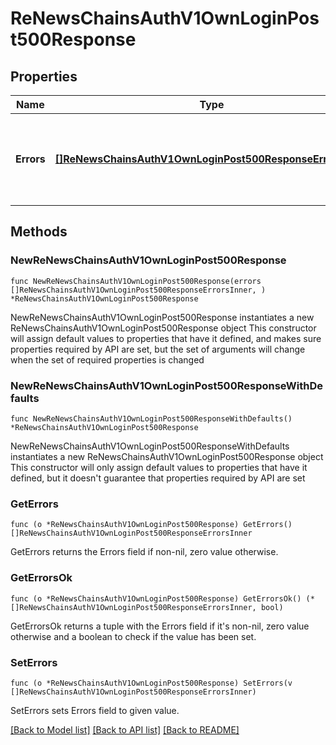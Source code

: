 # ReNewsChainsAuthV1OwnLoginPost500Response

## Properties

Name | Type | Description | Notes
------------ | ------------- | ------------- | -------------
**Errors** | [**[]ReNewsChainsAuthV1OwnLoginPost500ResponseErrorsInner**](ReNewsChainsAuthV1OwnLoginPost500ResponseErrorsInner.md) | Non empty array of errors occurred during request processing | 

## Methods

### NewReNewsChainsAuthV1OwnLoginPost500Response

`func NewReNewsChainsAuthV1OwnLoginPost500Response(errors []ReNewsChainsAuthV1OwnLoginPost500ResponseErrorsInner, ) *ReNewsChainsAuthV1OwnLoginPost500Response`

NewReNewsChainsAuthV1OwnLoginPost500Response instantiates a new ReNewsChainsAuthV1OwnLoginPost500Response object
This constructor will assign default values to properties that have it defined,
and makes sure properties required by API are set, but the set of arguments
will change when the set of required properties is changed

### NewReNewsChainsAuthV1OwnLoginPost500ResponseWithDefaults

`func NewReNewsChainsAuthV1OwnLoginPost500ResponseWithDefaults() *ReNewsChainsAuthV1OwnLoginPost500Response`

NewReNewsChainsAuthV1OwnLoginPost500ResponseWithDefaults instantiates a new ReNewsChainsAuthV1OwnLoginPost500Response object
This constructor will only assign default values to properties that have it defined,
but it doesn't guarantee that properties required by API are set

### GetErrors

`func (o *ReNewsChainsAuthV1OwnLoginPost500Response) GetErrors() []ReNewsChainsAuthV1OwnLoginPost500ResponseErrorsInner`

GetErrors returns the Errors field if non-nil, zero value otherwise.

### GetErrorsOk

`func (o *ReNewsChainsAuthV1OwnLoginPost500Response) GetErrorsOk() (*[]ReNewsChainsAuthV1OwnLoginPost500ResponseErrorsInner, bool)`

GetErrorsOk returns a tuple with the Errors field if it's non-nil, zero value otherwise
and a boolean to check if the value has been set.

### SetErrors

`func (o *ReNewsChainsAuthV1OwnLoginPost500Response) SetErrors(v []ReNewsChainsAuthV1OwnLoginPost500ResponseErrorsInner)`

SetErrors sets Errors field to given value.



[[Back to Model list]](../README.md#documentation-for-models) [[Back to API list]](../README.md#documentation-for-api-endpoints) [[Back to README]](../README.md)


